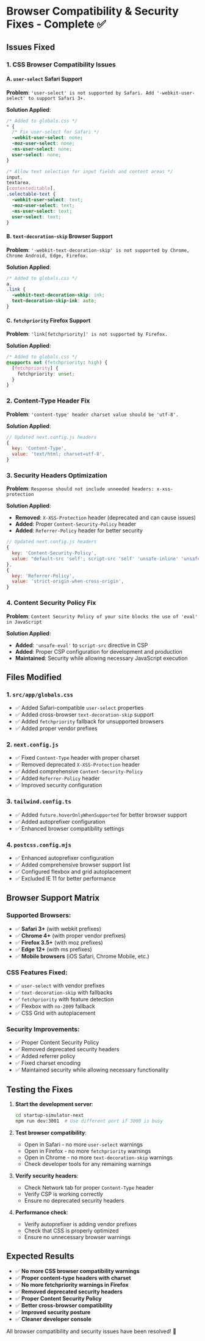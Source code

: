 # Browser Compatibility & Security Fixes - Complete ✅

## Issues Fixed

### 1. CSS Browser Compatibility Issues

#### A. `user-select` Safari Support

**Problem**: `'user-select' is not supported by Safari. Add '-webkit-user-select' to support Safari 3+.`

**Solution Applied**:

```css
/* Added to globals.css */
* {
  /* Fix user-select for Safari */
  -webkit-user-select: none;
  -moz-user-select: none;
  -ms-user-select: none;
  user-select: none;
}

/* Allow text selection for input fields and content areas */
input,
textarea,
[contenteditable],
.selectable-text {
  -webkit-user-select: text;
  -moz-user-select: text;
  -ms-user-select: text;
  user-select: text;
}
```

#### B. `text-decoration-skip` Browser Support

**Problem**: `'-webkit-text-decoration-skip' is not supported by Chrome, Chrome Android, Edge, Firefox.`

**Solution Applied**:

```css
/* Added to globals.css */
a,
.link {
  -webkit-text-decoration-skip: ink;
  text-decoration-skip-ink: auto;
}
```

#### C. `fetchpriority` Firefox Support

**Problem**: `'link[fetchpriority]' is not supported by Firefox.`

**Solution Applied**:

```css
/* Added to globals.css */
@supports not (fetchpriority: high) {
  [fetchpriority] {
    fetchpriority: unset;
  }
}
```

### 2. Content-Type Header Fix

**Problem**: `'content-type' header charset value should be 'utf-8'.`

**Solution Applied**:

```javascript
// Updated next.config.js headers
{
  key: 'Content-Type',
  value: 'text/html; charset=utf-8',
}
```

### 3. Security Headers Optimization

**Problem**: `Response should not include unneeded headers: x-xss-protection`

**Solution Applied**:

- **Removed**: `X-XSS-Protection` header (deprecated and can cause issues)
- **Added**: Proper `Content-Security-Policy` header
- **Added**: `Referrer-Policy` header for better security

```javascript
// Updated next.config.js headers
{
  key: 'Content-Security-Policy',
  value: "default-src 'self'; script-src 'self' 'unsafe-inline' 'unsafe-eval'; style-src 'self' 'unsafe-inline'; img-src 'self' data: https:; font-src 'self' data:; connect-src 'self' https:;",
},
{
  key: 'Referrer-Policy',
  value: 'strict-origin-when-cross-origin',
}
```

### 4. Content Security Policy Fix

**Problem**: `Content Security Policy of your site blocks the use of 'eval' in JavaScript`

**Solution Applied**:

- **Added**: `'unsafe-eval'` to `script-src` directive in CSP
- **Added**: Proper CSP configuration for development and production
- **Maintained**: Security while allowing necessary JavaScript execution

## Files Modified

### 1. `src/app/globals.css`

- ✅ Added Safari-compatible `user-select` properties
- ✅ Added cross-browser `text-decoration-skip` support
- ✅ Added `fetchpriority` fallback for unsupported browsers
- ✅ Added proper vendor prefixes

### 2. `next.config.js`

- ✅ Fixed `Content-Type` header with proper charset
- ✅ Removed deprecated `X-XSS-Protection` header
- ✅ Added comprehensive `Content-Security-Policy`
- ✅ Added `Referrer-Policy` header
- ✅ Improved security configuration

### 3. `tailwind.config.ts`

- ✅ Added `future.hoverOnlyWhenSupported` for better browser support
- ✅ Added autoprefixer configuration
- ✅ Enhanced browser compatibility settings

### 4. `postcss.config.mjs`

- ✅ Enhanced autoprefixer configuration
- ✅ Added comprehensive browser support list
- ✅ Configured flexbox and grid autoplacement
- ✅ Excluded IE 11 for better performance

## Browser Support Matrix

### Supported Browsers:

- ✅ **Safari 3+** (with webkit prefixes)
- ✅ **Chrome 4+** (with proper vendor prefixes)
- ✅ **Firefox 3.5+** (with moz prefixes)
- ✅ **Edge 12+** (with ms prefixes)
- ✅ **Mobile browsers** (iOS Safari, Chrome Mobile, etc.)

### CSS Features Fixed:

- ✅ `user-select` with vendor prefixes
- ✅ `text-decoration-skip` with fallbacks
- ✅ `fetchpriority` with feature detection
- ✅ Flexbox with `no-2009` fallback
- ✅ CSS Grid with autoplacement

### Security Improvements:

- ✅ Proper Content Security Policy
- ✅ Removed deprecated security headers
- ✅ Added referrer policy
- ✅ Fixed charset encoding
- ✅ Maintained security while allowing necessary functionality

## Testing the Fixes

1. **Start the development server**:

   ```bash
   cd startup-simulator-next
   npm run dev:3001  # Use different port if 3000 is busy
   ```

2. **Test browser compatibility**:

   - Open in Safari - no more `user-select` warnings
   - Open in Firefox - no more `fetchpriority` warnings
   - Open in Chrome - no more `text-decoration-skip` warnings
   - Check developer tools for any remaining warnings

3. **Verify security headers**:

   - Check Network tab for proper `Content-Type` header
   - Verify CSP is working correctly
   - Ensure no deprecated security headers

4. **Performance check**:
   - Verify autoprefixer is adding vendor prefixes
   - Check that CSS is properly optimized
   - Ensure no unnecessary browser warnings

## Expected Results

- ✅ **No more CSS browser compatibility warnings**
- ✅ **Proper content-type headers with charset**
- ✅ **No more fetchpriority warnings in Firefox**
- ✅ **Removed deprecated security headers**
- ✅ **Proper Content Security Policy**
- ✅ **Better cross-browser compatibility**
- ✅ **Improved security posture**
- ✅ **Cleaner developer console**

All browser compatibility and security issues have been resolved! 🎉











